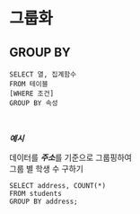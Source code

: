 # 그룹화 #
## GROUP BY ##
```
SELECT 열, 집계함수
FROM 테이블
[WHERE 조건]
GROUP BY 속성
```
<br>

***예시*** <br>

데이터를 ***주소***를 기준으로 그룹핑하여<br>
그룹 별 학생 수 구하기 <br>
```
SELECT address, COUNT(*)
FROM students
GROUP BY address;
```